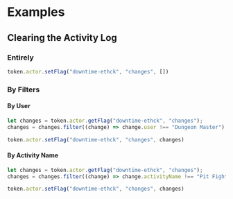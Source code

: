# Examples

## Clearing the Activity Log

### Entirely
```js
token.actor.setFlag("downtime-ethck", "changes", [])
```

### By Filters

#### By User
```js
let changes = token.actor.getFlag("downtime-ethck", "changes");
changes = changes.filter((change) => change.user !== "Dungeon Master");

token.actor.setFlag("downtime-ethck", "changes", changes)
```

#### By Activity Name
```js
let changes = token.actor.getFlag("downtime-ethck", "changes");
changes = changes.filter((change) => change.activityName !== "Pit Fighting");

token.actor.setFlag("downtime-ethck", "changes", changes)
```